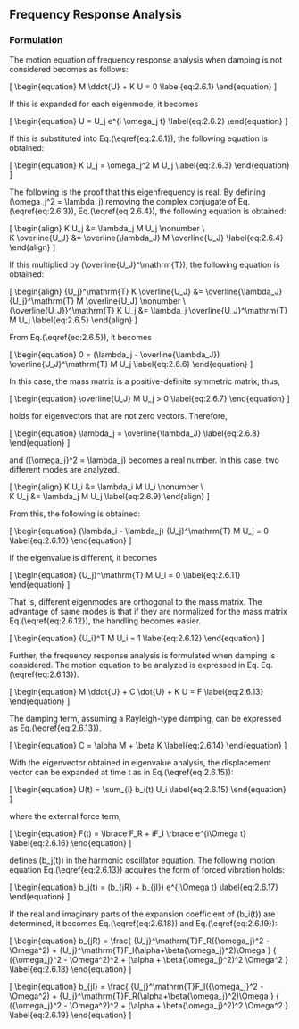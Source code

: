 
## Frequency Response Analysis

### Formulation

The motion equation of frequency response analysis when damping is not considered becomes as follows: 

\[
\begin{equation}
M \ddot{U} + K U = 0
\label{eq:2.6.1}
\end{equation}
\]

If this is expanded for each eigenmode, it becomes

\[
\begin{equation}
U = U_j e^{i \omega_j t}
\label{eq:2.6.2}
\end{equation}
\]

If this is substituted into Eq.\(\eqref{eq:2.6.1}\), the following equation is obtained:

\[
\begin{equation}
K U_j = \omega_j^2 M U_j
\label{eq:2.6.3}
\end{equation}
\]

The following is the proof that this eigenfrequency is real. By defining \(\omega_j^2 = \lambda_j\) removing the complex conjugate of Eq.\(\eqref{eq:2.6.3}\), Eq.\(\eqref{eq:2.6.4}\), the following equation is obtained:

\[
\begin{align}
K U_j &= \lambda_j M U_j \nonumber \\\
K \overline{U_J} &= \overline{\lambda_J} M \overline{U_J}
\label{eq:2.6.4}
\end{align}
\]

If this multiplied by \(\overline{U_J}^\mathrm{T}\), the following equation is obtained:

\[
\begin{align}
{U_j}^\mathrm{T} K \overline{U_J} &= \overline{\lambda_J} {U_j}^\mathrm{T} M \overline{U_J} \nonumber \\\
{\overline{U_J}}^\mathrm{T} K U_j &= \lambda_j \overline{U_J}^\mathrm{T} M U_j
\label{eq:2.6.5}
\end{align}
\]

From Eq.\(\eqref{eq:2.6.5}\), it becomes

\[
\begin{equation}
0 = (\lambda_j - \overline{\lambda_J}) \overline{U_J}^\mathrm{T} M U_j
\label{eq:2.6.6}
\end{equation}
\]

In this case, the mass matrix is a positive-definite symmetric matrix; thus,

\[
\begin{equation}
\overline{U_J} M U_j > 0
\label{eq:2.6.7}
\end{equation}
\]

holds for eigenvectors that are not zero vectors. Therefore,

\[
\begin{equation}
\lambda_j = \overline{\lambda_J}
\label{eq:2.6.8}
\end{equation}
\]

and \({\omega_j}^2 = \lambda_j\) becomes a real number. In this case, two different modes are analyzed.

\[
\begin{align}
K U_i &= \lambda_i M U_i \nonumber \\\
K U_j &= \lambda_j M U_j
\label{eq:2.6.9}
\end{align}
\]

From this, the following is obtained:

\[
\begin{equation}
(\lambda_i - \lambda_j) {U_j}^\mathrm{T} M U_j = 0
\label{eq:2.6.10}
\end{equation}
\]

If the eigenvalue is different, it becomes

\[
\begin{equation}
{U_j}^\mathrm{T} M U_i = 0
\label{eq:2.6.11}
\end{equation}
\]

That is, different eigenmodes are orthogonal to the mass matrix. The advantage of same modes is that if they are normalized for the mass matrix Eq.\(\eqref{eq:2.6.12}\), the handling becomes easier.

\[
\begin{equation}
{U_i}^T M U_i = 1
\label{eq:2.6.12}
\end{equation}
\]

Further, the frequency response analysis is formulated when damping is considered. The motion equation to be analyzed is expressed in Eq. Eq.\(\eqref{eq:2.6.13}\). 

\[
\begin{equation}
M \ddot{U} + C \dot{U} + K U = F
\label{eq:2.6.13}
\end{equation}
\]

The damping term, assuming a Rayleigh-type damping, can be expressed as Eq.\(\eqref{eq:2.6.13}\).

\[
\begin{equation}
C = \alpha M + \beta K
\label{eq:2.6.14}
\end{equation}
\]

With the eigenvector obtained in eigenvalue analysis, the displacement vector can be expanded at time t as in Eq.\(\eqref{eq:2.6.15}\):

\[
\begin{equation}
U(t) = \sum_{i} b_i(t) U_i 
\label{eq:2.6.15}
\end{equation}
\]

where the external force term,

\[
\begin{equation}
F(t) = \lbrace F_R + iF_I \rbrace e^{i\Omega t}
\label{eq:2.6.16}
\end{equation}
\]

defines \(b_j(t)\) in the harmonic oscillator equation. The following motion equation Eq.\(\eqref{eq:2.6.13}\) acquires the form of forced vibration holds:

\[
\begin{equation}
b_j(t) = (b_{jR} + b_{jI}) e^{j\Omega t}
\label{eq:2.6.17}
\end{equation}
\]

If the real and imaginary parts of the expansion coefficient of \(b_i(t)\) are determined, it becomes Eq.\(\eqref{eq:2.6.18}\) and Eq.\(\eqref{eq:2.6.19}\):

\[
\begin{equation}
b_{jR} =
\frac{ {U_j}^\mathrm{T}F_R({\omega_j}^2 - \Omega^2) + {U_j}^\mathrm{T}F_I(\alpha+\beta{\omega_j}^2)\Omega }
     { ({\omega_j}^2 - \Omega^2)^2 + (\alpha + \beta{\omega_j}^2)^2 \Omega^2 }
\label{eq:2.6.18}
\end{equation}
\]

\[
\begin{equation}
b_{jI} =
\frac{ {U_j}^\mathrm{T}F_I({\omega_j}^2 - \Omega^2) + {U_j}^\mathrm{T}F_R(\alpha+\beta{\omega_j}^2)\Omega }
     { ({\omega_j}^2 - \Omega^2)^2 + (\alpha + \beta{\omega_j}^2)^2 \Omega^2 }
\label{eq:2.6.19}
\end{equation}
\]


